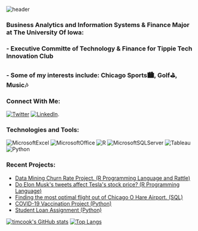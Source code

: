 ![header](https://capsule-render.vercel.app/api?type=Waving&color=09143C&height=200&section=header&text=Tim%20Cook&fontColor=EDF4F5&fontSize=55&animation=fadeIn)

### Business Analytics and Information Systems & Finance Major at The University Of Iowa:
### - Executive Committe of Technology & Finance for Tippie Tech Innovation Club
### - Some of my interests include: Chicago Sports🏙, Golf⛳️, Music🎶

### Connect With Me:
[![Twitter][1.2]][1] [![LinkedIn][2.2]][2].

### Technologies and Tools:
![MicrosoftExcel](https://img.shields.io/badge/Microsoft_Excel-217346?style=for-the-badge&logo=microsoft-excel&logoColor=white)
![MicrosoftOffice](https://img.shields.io/badge/Microsoft_Office-D83B01?style=for-the-badge&logo=microsoft-office&logoColor=white)
![R](https://img.shields.io/badge/R-276DC3?style=for-the-badge&logo=r&logoColor=white)
![MicrosoftSQLServer](https://img.shields.io/badge/Microsoft_SQL_Server-CC2927?style=for-the-badge&logo=microsoft-sql-server&logoColor=white)
![Tableau](https://img.shields.io/badge/Tableau-E97627?style=for-the-badge&logo=Tableau&logoColor=white)
![Python](https://img.shields.io/badge/Python-FFD43B?style=for-the-badge&logo=python&logoColor=blue)

### Recent Projects:
- [Data Mining Churn Rate Project. (R Programming Language and Rattle)](https://github.com/timcookk/Churn-Rate-Project)
- [Do Elon Musk's tweets affect Tesla's stock price? (R Programming Language)](https://github.com/timcookk/Elon-Musk-Project)
- [Finding the most optimal flight out of Chicago O Hare Airport. (SQL) ](https://github.com/timcookk/ChicagoO-HareProject)
- [COVID-19 Vaccination Project (Python)](https://github.com/timcookk/COVID-19-Vaccination-Project)
- [Student Loan Assignment (Python)](https://github.com/timcookk/Student-Loan-Python-Assignment)


[![timcook's GitHub stats](https://github-readme-stats.vercel.app/api?username=timcookk&show_icons=true&theme=dark)](https://github.com/timcookk/github-readme-stats)
[![Top Langs](https://github-readme-stats.vercel.app/api/top-langs/?username=timcookk&layout=compact)](https://github.com/timcookk/github-readme-stats)

[1.2]: https://img.shields.io/badge/Twitter-1DA1F2?style=for-the-badge&logo=twitter&logoColor=white
[2.2]: https://img.shields.io/badge/LinkedIn-0077B5?style=for-the-badge&logo=linkedin&logoColor=white

[1]: https://twitter.com/midnftski
[2]: https://www.linkedin.com/in/tim-cook-b23234181/
